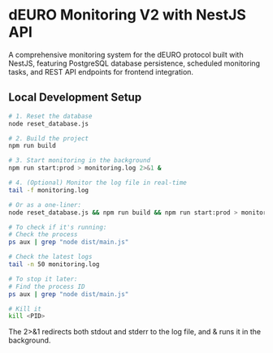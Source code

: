 # dEURO Monitoring V2 with NestJS API

A comprehensive monitoring system for the dEURO protocol built with NestJS, featuring PostgreSQL database persistence, scheduled monitoring tasks, and REST API endpoints for frontend integration.

## Local Development Setup

```bash
# 1. Reset the database
node reset_database.js

# 2. Build the project
npm run build

# 3. Start monitoring in the background
npm run start:prod > monitoring.log 2>&1 &

# 4. (Optional) Monitor the log file in real-time
tail -f monitoring.log

# Or as a one-liner:
node reset_database.js && npm run build && npm run start:prod > monitoring.log 2>&1 &

# To check if it's running:
# Check the process
ps aux | grep "node dist/main.js"

# Check the latest logs
tail -n 50 monitoring.log

# To stop it later:
# Find the process ID
ps aux | grep "node dist/main.js"

# Kill it
kill <PID>
```

The 2>&1 redirects both stdout and stderr to the log file, and & runs it in the background.
